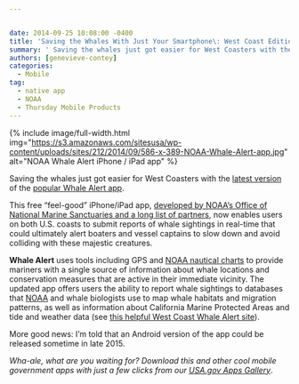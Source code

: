 ```yaml
---


date: 2014-09-25 10:08:00 -0400
title: 'Saving the Whales With Just Your Smartphone\: West Coast Edition'
summary: ' Saving the whales just got easier for West Coasters with the latest version&nbsp;of the popular Whale Alert app. This free &amp;#8220;feel-good&amp;#8221; iPhone/iPad app, developed by NOAA&amp;#8217;s Office of National Marine Sanctuaries and a long list of partners, now enables users on both U.S. coasts to'
authors: [genevieve-contey]
categories:
  - Mobile
tag:
  - native app
  - NOAA
  - Thursday Mobile Products
---
```



{% include image/full-width.html img="https://s3.amazonaws.com/sitesusa/wp-content/uploads/sites/212/2014/09/586-x-389-NOAA-Whale-Alert-app.jpg" alt="NOAA Whale Alert iPhone / iPad app" %}

Saving the whales just got easier for West Coasters with the [latest version](https://itunes.apple.com/us/app/whale-alert-reducing-ship/id911035973?ls=1&mt=8.) of the [popular Whale Alert app](https://www.WHATEVER/2013/07/25/noaas-whale-alert-ship-strike-reduction-for-right-whales-app/).

This free &#8220;feel-good&#8221; iPhone/iPad app, [developed by NOAA&#8217;s Office of National Marine Sanctuaries and a long list of partners](http://sanctuaries.noaa.gov/news/press/2014/pr091114.html), now enables users on both U.S. coasts to submit reports of whale sightings in real-time that could ultimately alert boaters and vessel captains to slow down and avoid colliding with these majestic creatures.

**Whale Alert** uses tools including GPS and [NOAA nautical charts](http://www.nauticalcharts.noaa.gov/staff/chartspubs.html) to provide mariners with a single source of information about whale locations and conservation measures that are active in their immediate vicinity. The updated app offers users the ability to report whale sightings to databases that [NOAA](http://www.noaa.gov) and whale biologists use to map whale habitats and migration patterns, as well as information about California Marine Protected Areas and tide and weather data (see [this helpful West Coast Whale Alert site](http://westcoast.whalealert.org/)).

More good news: I&#8217;m told that an Android version of the app could be released sometime in late 2015.

_Wha-ale, what are you waiting for? Download this and other cool mobile government apps with just a few clicks from our [USA.gov Apps Gallery](http://apps.usa.gov/)_.